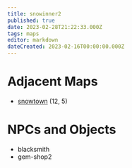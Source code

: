 ```yaml
---
title: snowinner2
published: true
date: 2023-02-28T21:22:33.000Z
tags: maps
editor: markdown
dateCreated: 2023-02-16T00:00:00.000Z
---
```



# Adjacent Maps
 * [snowtown](/maps/snowtown) (12, 5)

# NPCs and Objects
 * blacksmith
 * gem-shop2
